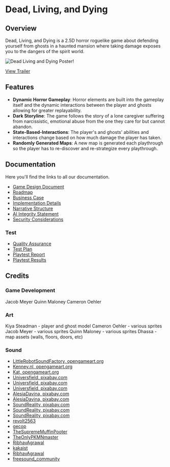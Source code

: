 # Dead, Living, and Dying

## Overview
Dead, Living, and Dying is a 2.5D horror roguelike game about defending yourself from ghosts in a haunted mansion where taking damage exposes you to the dangers of the spirit world.

![Dead Living and Dying Poster!](./doc/DLD-Poster.png)

[View Trailer](https://youtu.be/PIR2D62m74M)

## Features
- **Dynamic Horror Gameplay**: Horror elements are built into the gameplay itself and the dynamic interactions between the player and ghosts allowing for greater replayability.
- **Dark Storyline**: The game follows the story of a lone caregiver suffering from narcissistic, emotional abuse from the one they care for but cannot abandon.
- **State-Based-Interactions**: The player's and ghosts' abilities and interactions change based on how much damage the player has taken.
- **Randomly Generated Maps**: A new map is generated each playthrough so the player has to re-discover and re-strategize every playthrough.

## Documentation

Here you'll find the links to all our documentation.

- [Game Design Document](./doc/Game-Design-Document.pdf)
- [Roadmap](./doc/Revised-Road-Map.pdf)
- [Business Case](./doc/Business-Case.pdf)
- [Implementation Details](./doc/Implementation-Details.pdf)
- [Narrative Structure](./doc/Narrative-Structure.pdf)
- [AI Integrity Statement](./doc/AI-Integrity-Statement.pdf)
- [Security Considerations](./doc/Security-Considerations.pdf)

### Test
- [Quality Assurance](./doc/test/Quality-Assurance-Document.pdf)
- [Test Plan](./doc/test/Test-Plan.pdf)
- [Playtest Report](./doc/test/Playtest-Report.pdf)
- [Playtest Results](./doc/test/Playtest-Report-Results.xlsx)

## Credits

### Game Development

Jacob Meyer
Quinn Maloney
Cameron Oehler

### Art

Kiya Steadman - player and ghost model
Cameron Oehler - various sprites
Jacob Meyer - various sprites
Quinn Maloney - various sprites
Dhassa -  map assets (walls, floors, doors, etc)

### Sound

- [LittleRobotSoundFactory, opengameart.org](https://opengameart.org/content/horror-sound-effects-library)
- [Kenney.nl, opengameart.org](https://opengameart.org/content/51-ui-sound-effects-buttons-switches-and-clicks)
- [Kat, opengameart.org](https://opengameart.org/content/scary-echoey-horn-esque-sound)
- [Universfield, pixabay.com](https://pixabay.com/sound-effects/horror-game-score-point-117202/)
- [Universfield, pixabay.com](https://pixabay.com/sound-effects/horror-background-atmosphere-156462/)
- [Universfield, pixabay.com](https://pixabay.com/sound-effects/horror-background-atmosphere-for-scary-scenes-179446/)
- [AlesiaDavina, pixabay.com](https://pixabay.com/sound-effects/poltergeist-horror-sound-189929/)
- [AlesiaDavina, pixabay.com](https://pixabay.com/sound-effects/horror-sound-effect-paranormal-2-vol-003-172826/)
- [SoundReality, pixabay.com](https://pixabay.com/sound-effects/horror-eternal-why-249035/)
- [SoundReality, pixabay.com](https://pixabay.com/sound-effects/horror-rumbling-threat-253850/)
- [SoundReality, pixabay.com](https://pixabay.com/sound-effects/horror-southern-lights-251799/)
- [revolt2563](https://pixabay.com/sound-effects/footsteps-dirt-gravel-6823/)
- [gecop](https://pixabay.com/sound-effects/footsteps-cellar-26890/)
- [TheSupremeMuffinPooter](https://pixabay.com/sound-effects/dry-footsteps-39567/)
- [TheOnlyPKMNmaster](https://pixabay.com/sound-effects/step-soundwav-14903/)
- [RibhavAgrawal](https://pixabay.com/sound-effects/female-character-screamgaming-style-230506/)
- [kakaist](https://pixabay.com/sound-effects/glass-break-316720/)
- [RibhavAgrawal](https://pixabay.com/sound-effects/search/wood%20hit/)
- [freesound_community](https://pixabay.com/sound-effects/search/blowing%20out%20candles/)
